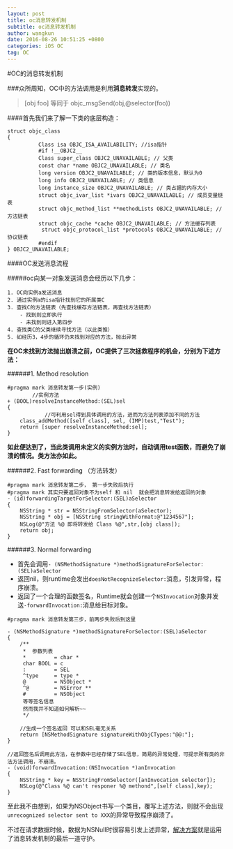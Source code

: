 ```yaml
---
layout: post
title: oc消息转发机制
subtitle: oc消息转发机制
author: wangkun 
date: 2016-08-26 10:51:25 +0800
categories: iOS OC
tag: OC
---
```


#OC的消息转发机制

###众所周知，OC中的方法调用是利用**消息转发**实现的。

>[obj foo] 等同于 objc_msgSend(obj,@selector(foo))

####首先我们来了解一下类的底层构造：

```
struct objc_class 
{
		  Class isa OBJC_ISA_AVAILABILITY; //isa指针
		  #if !__OBJC2__
		  Class super_class OBJC2_UNAVAILABLE; // 父类
		  const char *name OBJC2_UNAVAILABLE; // 类名
		  long version OBJC2_UNAVAILABLE; // 类的版本信息，默认为0
		  long info OBJC2_UNAVAILABLE; // 类信息
		  long instance_size OBJC2_UNAVAILABLE; // 类占据的内存大小
		  struct objc_ivar_list *ivars OBJC2_UNAVAILABLE; // 成员变量链表
		  struct objc_method_list **methodLists OBJC2_UNAVAILABLE; // 方法链表
		  struct objc_cache *cache OBJC2_UNAVAILABLE; // 方法缓存列表
		   struct objc_protocol_list *protocols OBJC2_UNAVAILABLE; // 协议链表
		  #endif
} OBJC2_UNAVAILABLE;
```
####OC发送消息流程

#####oc向某一对象发送消息会经历以下几步：

	1. OC向实例a发送消息
	2. 通过实例a的isa指针找到它的所属类C
	3. 查找C的方法链表（先查找缓存方法链表，再查找方法链表）
		- 找到则立即执行
		- 未找到则进入第四步
	4. 查找类C的父类继续寻找方法（以此类推）
	5. 如经历3，4步的循环仍未找到对应的方法，抛出异常


**在OC未找到方法抛出崩溃之前，OC提供了三次拯救程序的机会，分别为下述方法：**

######1. Method resolution
 
```
#pragma mark 消息转发第一步(实例) 
		//实例方法
+ (BOOL)resolveInstanceMethod:(SEL)sel
{
		    //可利用sel得到具体调用的方法，进而为方法列表添加不同的方法
    class_addMethod([self class], sel, (IMP)test,"Test");
    return [super resolveInstanceMethod:sel];
}
```
**如此便达到了，当此类调用未定义的实例方法时，自动调用test函数，而避免了崩溃的情况。类方法亦如此。**

######2. Fast forwarding （方法转发）

```
#pragma mark 消息转发第二步， 第一步失败后执行
#pragma mark 其实只要返回对象不为self 和 nil  就会把消息转发给返回的对象
- (id)forwardingTargetForSelector:(SEL)aSelector
{
	NSString * str = NSStringFromSelector(aSelector);
	NSString * obj = [NSString stringWithFormat:@"1234567"];
	NSLog(@"方法 %@ 即将转发给 Class %@",str,[obj class]);
	return obj;
}
```

######3. Normal forwarding



- 首先会调用`- (NSMethodSignature *)methodSignatureForSelector:(SEL)aSelector` 
- 返回nil，则runtime会发出`doesNotRecognizeSelector:`消息，引发异常，程序崩溃。
- 返回了一个合理的函数签名，Runtime就会创建一个`NSInvocation`对象并发送`-forwardInvocation:`消息给目标对象。
 
```
#pragma mark 消息转发第三步，前两步失败后到这里

- (NSMethodSignature *)methodSignatureForSelector:(SEL)aSelector
{
	/**
	 *  参数列表
	 *         = char *
	 char BOOL = c
	 :         = SEL
	 ^type     = type *
	 @         = NSObject *
	 ^@        = NSError **
	 #         = NSObject
	 等等签名信息
	 然而我并不知道如何解析~~
	 */

	//生成一个签名返回 可以和SEL毫无关系
	return [NSMethodSignature signatureWithObjCTypes:"@@:"];
}

//返回签名后调用此方法，在参数中已经存储了SEL信息，简易的异常处理，可提示所有类的非法方法调用，不崩溃。
- (void)forwardInvocation:(NSInvocation *)anInvocation
{
	NSString * key = NSStringFromSelector([anInvocation selector]);
	NSLog(@"Class %@ can't responer %@ methond",[self class],key);
}
```

至此我不由想到，如果为NSObject书写一个类目，覆写上述方法，则就不会出现`unrecognized selector sent to XXX`的异常导致程序崩溃了。


不过在请求数据时候，数据为NSNull时很容易引发上述异常，[解决方案](http://www.cocoachina.com/industry/20140424/8225.html)就是运用了消息转发机制的最后一道守护。


